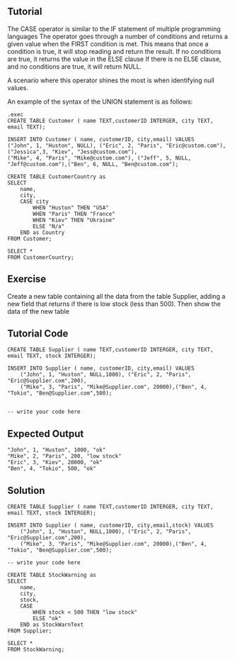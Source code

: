 Tutorial
--------

The CASE operator is similar to the IF statement of multiple programming languages
The operator goes through a number of conditions and returns a given value when the FIRST condition is met. 
This means that once a condition is true, it will stop reading and return the result. If no conditions are true, it returns the value in the ELSE clause
If there is no ELSE clause, and no conditions are true, it will return NULL.

A scenario where this operator shines the most is when identifying null values.

An example of the syntax of the UNION statement is as follows:

    .exec
    CREATE TABLE Customer ( name TEXT,customerID INTERGER, city TEXT, email TEXT);

    INSERT INTO Customer ( name, customerID, city,email) VALUES
    ("John", 1, "Huston", NULL), ("Eric", 2, "Paris", "Eric@custom.com"), ("Jessica",3, "Kiev", "Jess@custom.com"),
    ("Mike", 4, "Paris", "Mike@custom.com"), ("Jeff", 5, NULL, "Jeff@custom.com"),("Ben", 6, NULL, "Ben@custom.com");

    CREATE TABLE CustomerCountry as 
    SELECT 
        name,
        city, 
        CASE city
            WHEN "Huston" THEN "USA"
            WHEN "Paris" THEN "France"
            WHEN "Kiev" THEN "Ukraine"
            ELSE "N/a"
        END as Country
    FROM Customer;

    SELECT *
    FROM CustomerCountry;



Exercise
--------
Create a new table containing all the data from the table Supplier, adding a new field that returns if there is low stock (less than 500).
Then show the data of the new table

Tutorial Code
-------------
	CREATE TABLE Supplier ( name TEXT,customerID INTERGER, city TEXT, email TEXT, stock INTERGER);

	INSERT INTO Supplier ( name, customerID, city,email) VALUES
		("John", 1, "Huston", NULL,1000), ("Eric", 2, "Paris", "Eric@Supplier.com",200), 
		("Mike", 3, "Paris", "Mike@Supplier.com", 20000),("Ben", 4, "Tokio", "Ben@Supplier.com",500);


    -- write your code here
    
Expected Output
---------------
    "John", 1, "Huston", 1000, "ok"
    "Mike", 2, "Paris", 200, "low stock"
    "Eric", 3, "Kiev", 20000, "ok"
    "Ben", 4, "Tokio", 500, "ok"

Solution
--------
	CREATE TABLE Supplier ( name TEXT,customerID INTERGER, city TEXT, email TEXT, stock INTERGER);

	INSERT INTO Supplier ( name, customerID, city,email,stock) VALUES
		("John", 1, "Huston", NULL,1000), ("Eric", 2, "Paris", "Eric@Supplier.com",200), 
		("Mike", 3, "Paris", "Mike@Supplier.com", 20000),("Ben", 4, "Tokio", "Ben@Supplier.com",500);

    -- write your code here

	CREATE TABLE StockWarning as 
	SELECT 
		name,
		city, 
		stock,
		CASE 
			WHEN stock < 500 THEN "low stock"
			ELSE "ok"
		END as StockWarnText
	FROM Supplier;

    SELECT *
    FROM StockWarning;
